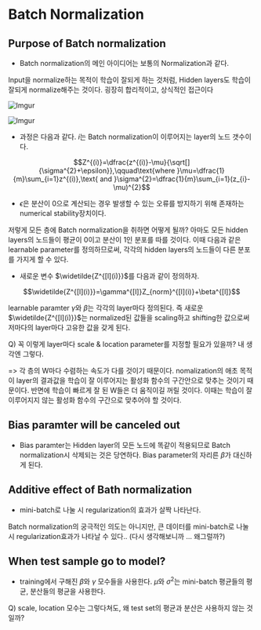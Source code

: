 
# Batch Normalization

## Purpose of Batch normalization

- Batch normalization의 메인 아이디어는 보통의 Normalization과 같다.

Input을 normalize하는 목적이 학습이 잘되게 하는 것처럼, Hidden layers도 학습이 잘되게 normalize해주는 것이다. 굉장히 합리적이고, 상식적인 접근이다

![Imgur](https://i.imgur.com/NfFjYvG.png)

![Imgur](https://i.imgur.com/sxWqaAX.png)

- 과정은 다음과 같다. $i$는 Batch normalization이 이루어지는 layer의 노드 갯수이다.

$$Z^{(i)}=\dfrac{z^{(i)}-\mu}{\sqrt[]{\sigma^{2}+\epsilon}},\qquad\text{where  }\mu=\dfrac{1}{m}\sum_{i=1}z^{(i)},\text{ and }\sigma^{2}=\dfrac{1}{m}\sum_{i=1}(z_{i}-\mu)^{2}$$

- $\epsilon$은 분산이 0으로 계산되는 경우 발생할 수 있는 오류를 방지하기 위해 존재하는 numerical stability장치이다. 

저렇게 모든 층에 Batch normalization을 취하면 어떻게 될까? 아마도 모든 hidden layers의 노드들이 평균이 0이고 분산이 1인 분포를 따를 것이다. 이때 다음과 같은 learnable parameter를 정의하므로써, 각각의 hidden layers의 노드들이 다른 분포를 가지게 할 수 있다.

- 새로운 변수 $\widetilde{Z^{[l](i)}}$를 다음과 같이 정의하자.

$$\widetilde{Z^{[l](i)}}=\gamma^{[l]}Z_{norm}^{[l](i)}+\beta^{[l]}$$

learnable paramter $\gamma$와 $\beta$는 각각의 layer마다 정의된다. 즉 새로운 $\widetilde{Z^{[l](i)}}$는 normalized된 값들을 scaling하고 shifting한 값으로써 저마다의 layer마다 고유한 값을 갖게 된다.

Q) 꼭 이렇게 layer마다 scale & location parameter를 지정할 필요가 있을까? 내 생각엔 그렇다. 

=> 각 층의 W마다 수렴하는 속도가 다를 것이기 때문이다. nomalization의 애초 목적이 layer의 결과값을 학습이 잘 이루어지는 활성화 함수의 구간안으로 맞추는 것이기 때문이다. 반면에 학습이 빠르게 잘 된 W들은 더 움직이길 꺼릴 것이다. 이때는 학습이 잘 이루어지지 않는 활성화 함수의 구간으로 맞추어야 할 것이다.

## Bias paramter will be canceled out

- Bias paramter는 Hidden layer의 모든 노드에 똑같이 적용되므로 Batch normalization시 삭제되는 것은 당연하다. Bias parameter의 자리른 $\beta$가 대신하게 된다.

## Additive effect of Bath normalization

- mini-batch로 나눌 시 regularization의 효과가 살짝 나타난다. 

Batch normalization의 궁극적인 의도는 아니지만, 큰 데이터를 mini-batch로 나눌 시 regularization효과가 나타날 수 있다.. (다시 생각해보니까 ... 왜그럴까?)

## When test sample go to model?

- training에서 구해진 $\beta$와 $\gamma$ 모수들을 사용한다. $\mu$와 $\sigma^2$는 mini-batch 평균들의 평균, 분산들의 평균을 사용한다. 

Q) scale, location 모수는 그렇다쳐도, 왜 test set의 평균과 분산은 사용하지 않는 것일까?
